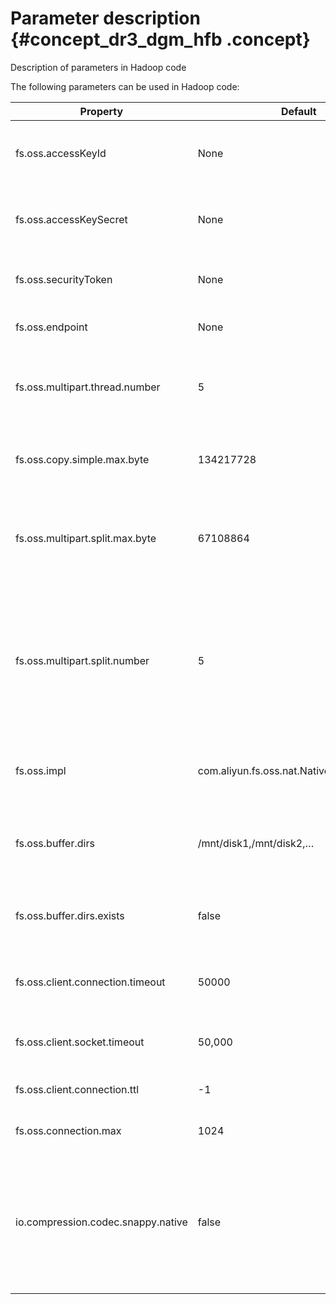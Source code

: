 # Parameter description {#concept_dr3_dgm_hfb .concept}

Description of parameters in Hadoop code

The following parameters can be used in Hadoop code:

|Property|Default|Description|
|--------|-------|-----------|
|fs.oss.accessKeyId|None|\(Optional\) The required AccessKey ID used to access OSS.|
|fs.oss.accessKeySecret|None|\(Optional\) The required AccessKey Secret used to access OSS.|
|fs.oss.securityToken|None|\(Optional\) The required STS token used to access OSS.|
|fs.oss.endpoint|None|\(Optional\) The endpoint used to access OSS.|
|fs.oss.multipart.thread.number|5|The number of threads \(concurrency\) used by OSS for upload part copy.|
|fs.oss.copy.simple.max.byte|134217728|The file limit of the internal copy in OSS using common APIs.|
|fs.oss.multipart.split.max.byte|67108864|The file multipart limit of copying files between buckets in OSS using common APIs.|
|fs.oss.multipart.split.number|5|The file multipart limit of copying files between buckets in OSS that is using common APIs. By default, the limit is equal to the number of threads used in the copy.|
|fs.oss.impl|com.aliyun.fs.oss.nat.NativeOssFileSystem|The implementation class for the native OSS file system.|
|fs.oss.buffer.dirs|/mnt/disk1,/mnt/disk2,…|OSS local temporary directory. It uses a cluster data disk by default.|
|fs.oss.buffer.dirs.exists|false|Indicates whether the OSS temporary directory exists.|
|fs.oss.client.connection.timeout|50000|The connection timeout for the OSS client \(ms\).|
|fs.oss.client.socket.timeout|50,000|The socket timeout for the OSS client \(ms\).|
|fs.oss.client.connection.ttl|-1|The connection alive time|
|fs.oss.connection.max|1024|The maximum connections allowed.|
|io.compression.codec.snappy.native|false|Indicates whether to mark Snappy files as standard. By default, Hadoop recognizes Snappy files modified by Hadoop.|

